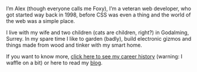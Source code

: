 I’m Alex (though everyone calls me Foxy), I’m a veteran web developer, who got started way back in 1998, before CSS was even a thing and the world of the web was a simple place. 

I live with my wife and two children (cats are children, right?) in Godalming, Surrey. In my spare time I like to garden (badly), build electronic gizmos and things made from wood and tinker with my smart home.

If you want to know more, [click here to see my career history](/career-history) (warning: I waffle on a bit) or here to read my [blog](/blog).